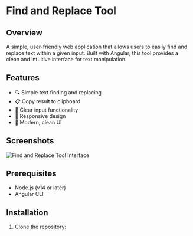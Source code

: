 # Find and Replace Tool

## Overview

A simple, user-friendly web application that allows users to easily find and replace text within a given input. Built with Angular, this tool provides a clean and intuitive interface for text manipulation.

## Features

- 🔍 Simple text finding and replacing
- 📋 Copy result to clipboard
- 🧹 Clear input functionality
- 📱 Responsive design
- 🎨 Modern, clean UI

## Screenshots

![Find and Replace Tool Interface](screenshot.png)

## Prerequisites

- Node.js (v14 or later)
- Angular CLI

## Installation

1. Clone the repository:
